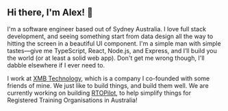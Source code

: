 ## Hi there, I'm Alex! 👋

I'm a software engineer based out of Sydney Australia. I love full stack development, and seeing something start from data design all the way to hitting the screen in a beautiful UI component. I'm a simple man with simple tastes—give me TypeScript, React, Node.js, and Express, and I’ll build you the world (or at least a solid web app). Don't get me wrong though, I'll dabble elsewhere if I ever need to.

I work at [XMB Technology](https://www.xmb.com.au/), which is a company I co-founded with some friends of mine. We just like to build things, and build them well. We are currently working on building [RTOPilot](http://rtopilot.com.au/), to help simplify things for Registered Training Organisations in Australia!
